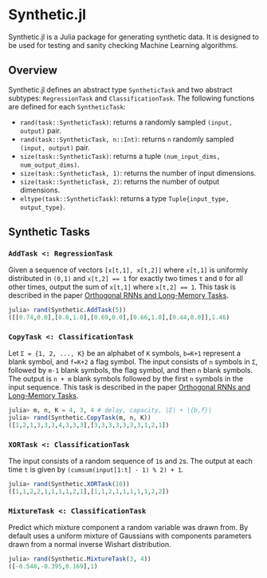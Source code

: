 # Synthetic.jl
Synthetic.jl is a Julia package for generating synthetic data. It is designed to be used for testing and sanity checking Machine Learning algorithms.

## Overview
Synthetic.jl defines an abstract type `SyntheticTask` and two abstract  subtypes: `RegressionTask` and `ClassificationTask`. The following functions are defined for each `SyntheticTask`:
 - `rand(task::SyntheticTask)`: returns a randomly sampled `(input, output)` pair.
 - `rand(task::SyntheticTask, n::Int)`: returns `n` randomly sampled `(input, output)` pair.
 - `size(task::SyntheticTask)`: returns a tuple `(num_input_dims, num_output_dims)`.
 - `size(task::SyntheticTask, 1)`: returns the number of input dimensions.
 - `size(task::SyntheticTask, 2)`: returns the number of output dimensions.
 - `eltype(task::SyntheticTask)`: returns a type `Tuple{input_type, output_type}`.

## Synthetic Tasks

### `AddTask <: RegressionTask`
Given a sequence of vectors `[x[t,1], x[t,2]]` where `x[t,1]` is uniformly distributed in `(0,1)` and `x[t,2] == 1` for exactly two times `t` and `0` for all other times, output the sum of `x[t,1]` where `x[t,2] == 1`. This task is described in the paper [Orthogonal RNNs and Long-Memory Tasks](http://arxiv.org/abs/1602.06662).

```julia
julia> rand(Synthetic.AddTask(5))
([[0.74,0.0],[0.8,1.0],[0.69,0.0],[0.66,1.0],[0.44,0.0]],1.46)
```

### `CopyTask <: ClassificationTask`
Let `Σ = {1, 2, ..., K}` be an alphabet of `K` symbols, `b=K+1` represent a blank symbol, and `f=K+2` a flag symbol. The input consists of `n` symbols in `Σ`, followed by `m-1` blank symbols, the flag symbol, and then `n` blank symbols. The output is `n + m` blank symbols followed by the first `n` symbols in the input sequence. This task is described in the paper [Orthogonal RNNs and Long-Memory Tasks](http://arxiv.org/abs/1602.06662).

```julia
julia> m, n, K = 4, 3, 4 # delay, capacity, |Σ| + |{b,f}|
julia> rand(Synthetic.CopyTask(m, n, K))
([1,2,1,3,3,3,4,3,3,3],[3,3,3,3,3,3,3,1,2,1])
```

### `XORTask <: ClassificationTask`
The input consists of a random sequence of `1`s and `2`s. The output at each time `t` is given by `(cumsum(input[1:t] - 1) % 2) + 1`.

```julia
julia> rand(Synthetic.XORTask(10))
([1,1,2,2,1,1,1,1,2,1],[1,1,2,1,1,1,1,1,2,2])
```

### `MixtureTask <: ClassificationTask`
Predict which mixture component a random variable was drawn from. By default uses a uniform mixture of Gaussians with components parameters drawn from a normal inverse Wishart distribution.

```julia
julia> rand(Synthetic.MixtureTask(3, 4))
([-0.548,-0.395,0.169],1)
```



